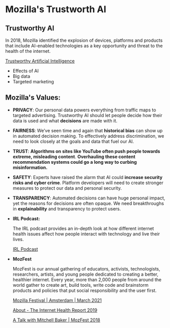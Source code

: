 # Mozilla's Trustworth AI

## Trustworthy AI

In 2018, Mozilla identified the explosion of devices, platforms and products that include AI-enabled technologies as a key opportunity and threat to the health of the internet.

[Trustworthy Artificial Intelligence](https://foundation.mozilla.org/en/internet-health/trustworthy-artificial-intelligence/)

- Effects of AI
- Big data
- Targeted marketing

## **Mozilla's Values:**

- **PRIVACY**: Our personal data powers everything from traffic maps to targeted advertising. Trustworthy AI should let people decide how their data is used and what **decisions** are made with it.
- **FAIRNESS**: We’ve seen time and again that **historical bias** can show up in automated decision making. To effectively address discrimination, we need to look closely at the goals and data that fuel our AI.
- **TRUST**: **Algorithms on sites like YouTube often push people towards extreme, misleading content**. **Overhauling these content recommendation systems could go a long way to curbing misinformation.**
- **SAFETY**: Experts have raised the alarm that AI could **increase security risks and cyber crime**. Platform developers will need to create stronger measures to protect our data and personal security.
- **TRANSPARENCY**: Automated decisions can have huge personal impact, yet the reasons for decisions are often opaque. We need breakthroughs in **explainability** and transparency to protect users.

- **IRL Podcast:**

    The IRL podcast provides an in-depth look at how different internet health issues affect how people interact with technology and live their lives.

    [IRL Podcast](https://irlpodcast.org/)

- **MozFest**

    MozFest is our annual gathering of educators, activists, technologists, researchers, artists, and young people dedicated to creating a better, healthier internet. Every year, more than 2,000 people from around the world gather to create art, build tools, write code and brainstorm products and policies that put social responsibility and the user first.

    [Mozilla Festival | Amsterdam | March 2021](https://www.mozillafestival.org/en/)

    [About - The Internet Health Report 2019](https://internethealthreport.org/2019/about/)

    [A Talk with Mitchell Baker | MozFest 2018](https://youtu.be/gmcU-uMWNj0)